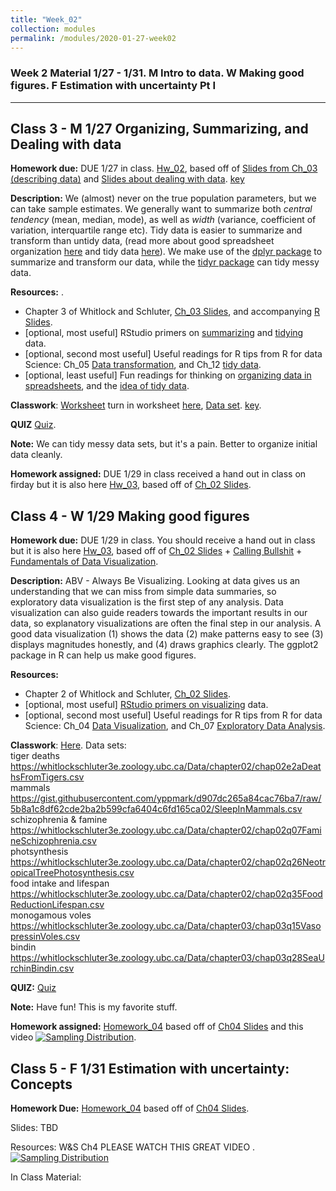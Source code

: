 ```yaml
---
title: "Week_02"
collection: modules
permalink: /modules/2020-01-27-week02
---
```


### Week 2 Material 1/27 - 1/31. M Intro to data. W Making good figures. F Estimation with uncertainty Pt I

<!-- ## Jump to sections on this page

- [Class 3 - M 1/27 Organizing, Summarizing, and Dealing with data.](#class-3)
- [Class 4 - W 1/29 Making good figures](#class-4---w-1/29-making-good-figures)
- [Class 5 - F 1/31 Estimation with uncertainty: Concepts](#class-5-f-1/31-estimation-with-uncertainty:-concepts) -->

---



## Class 3 - M 1/27 Organizing, Summarizing, and Dealing with data

**Homework due:** DUE 1/27 in class. [Hw_02](https://drive.google.com/uc?export=download&id=0Bze1RelLJCQRdUNoYjRxQWVSTGVjMk9oTWhlUXB4NnhQMjdV), based off of [Slides from Ch_03 (describing data)](https://drive.google.com/uc?export=download&id=1Jc2R21KqvKaZjbl3j-V0X89e-Iy-aK87)  and [Slides about dealing with data](https://drive.google.com/uc?export=download&id=1PxsOljXIuhT_iAsUqpuajYPeZnmuUZZP). [key](https://drive.google.com/open?id=1se6yJXClEClMMHP--4EinoKWUvDitlNf)

**Description:** We (almost) never on the true population parameters, but we can take sample estimates. We generally want to summarize both *central tendency* (mean, median, mode), as well as *width* (variance, coefficient of variation, interquartile range etc). Tidy data is easier to summarize and transform than untidy data, (read more about good spreadsheet organization [here](https://www.tandfonline.com/doi/full/10.1080/00031305.2017.1375989) and tidy data [here](https://www.jstatsoft.org/article/view/v059i10/v59i10.pdf)). We make use of the [dplyr package](https://dplyr.tidyverse.org/) to summarize and transform our data, while the [tidyr package](https://tidyr.tidyverse.org/) can tidy messy data.

**Resources:** .
- Chapter 3 of Whitlock and Schluter, [Ch_03 Slides](https://drive.google.com/uc?export=download&id=1Jc2R21KqvKaZjbl3j-V0X89e-Iy-aK87), and accompanying  [R Slides](https://drive.google.com/open?id=1PxsOljXIuhT_iAsUqpuajYPeZnmuUZZP).
- [optional, most useful] RStudio primers on [summarizing](https://rstudio.cloud/learn/primers/2) and [tidying](https://rstudio.cloud/learn/primers/4) data.
- [optional, second most useful] Useful readings for R tips from R for data Science: Ch_05 [Data transformation](https://r4ds.had.co.nz/transform.html), and Ch_12 [tidy data](https://r4ds.had.co.nz/tidy-data.html).
- [optional, least useful] Fun readings for thinking on [organizing data in spreadsheets](https://www.tandfonline.com/doi/full/10.1080/00031305.2017.1375989), and the [idea of tidy data](https://www.jstatsoft.org/article/view/v059i10/v59i10.pdf).



**Classwork**:  [Worksheet](https://drive.google.com/open?id=1qbCkcX0z8lzIX_JpkkyCDo3Tkv1SI8qx) turn in worksheet [here](https://canvas.umn.edu/courses/151855/assignments/996524), [Data set](https://drive.google.com/open?id=1N0X_CiwcXOsPeetRpclHlLjGSHPkT-L2). [key](https://drive.google.com/open?id=1LeAOfuKe4V93bY6FQNp9vSfwaDCjmx9r).


**QUIZ** [Quiz](https://canvas.umn.edu/courses/151855/quizzes/236368).

**Note:** We can tidy messy data sets, but it's a pain. Better to organize initial data cleanly.

**Homework assigned:**  DUE 1/29 in class received a hand out in class on firday but it is also here [Hw_03](https://drive.google.com/uc?export=download&id=1Uc7DwRYj0GYG_yAk3wmuMTCkuQxfnoCD), based off of [Ch_02 Slides](https://drive.google.com/uc?export=download&id=10u34nhPadkPAiTB9wv8NDaeCIYj9NNQW).


## Class 4 - W 1/29 Making good figures

**Homework due:** DUE 1/29 in class. You should receive a hand out in class but it is also here [Hw_03](https://drive.google.com/a/umn.edu/uc?authuser=1&id=0Bze1RelLJCQRLWhVSURRQmZmSlRCbGEwMDQtbFJYelBkeE8w&export=download), based off of [Ch_02 Slides](https://drive.google.com/uc?export=download&id=10u34nhPadkPAiTB9wv8NDaeCIYj9NNQW) + [Calling Bullshit](https://callingbullshit.org/videos.html) + [Fundamentals of Data Visualization](https://serialmentor.com/dataviz/).

**Description:** ABV - Always Be Visualizing. Looking at data gives us an understanding that we can miss from simple data summaries, so exploratory data visualization is the first step of any analysis. Data visualization can also guide readers towards the important results in our data, so explanatory visualizations are often the final step in our analysis. A good data visualization (1) shows the data (2) make patterns easy to see (3) displays magnitudes honestly, and (4) draws graphics clearly. The ggplot2 package in R can help us make good figures.

**Resources:**
- Chapter 2 of Whitlock and Schluter, [Ch_02 Slides](https://drive.google.com/uc?export=download&id=10u34nhPadkPAiTB9wv8NDaeCIYj9NNQW).
- [optional, most useful] [RStudio primers on visualizing](https://rstudio.cloud/learn/primers/3) data.
- [optional, second most useful] Useful readings for R tips from R for data Science: Ch_04 [Data Visualization](https://r4ds.had.co.nz/data-visualisation.html), and Ch_07 [Exploratory Data Analysis](https://r4ds.had.co.nz/exploratory-data-analysis.html).

**Classwork**: [Here](https://drive.google.com/open?id=19MNekjbCk7nSwOkrkbBYgfTqbt8QFtgp). Data sets:   
tiger deaths https://whitlockschluter3e.zoology.ubc.ca/Data/chapter02/chap02e2aDeathsFromTigers.csv          
mammals https://gist.githubusercontent.com/yppmark/d907dc265a84cac76ba7/raw/5b8a1c8df62cde2ba2b599cfa6404c6fd165ca02/SleepInMammals.csv    
schizophrenia & famine https://whitlockschluter3e.zoology.ubc.ca/Data/chapter02/chap02q07FamineSchizophrenia.csv   
photsynthesis https://whitlockschluter3e.zoology.ubc.ca/Data/chapter02/chap02q26NeotropicalTreePhotosynthesis.csv    
food intake and lifespan  https://whitlockschluter3e.zoology.ubc.ca/Data/chapter02/chap02q35FoodReductionLifespan.csv   
monogamous voles  https://whitlockschluter3e.zoology.ubc.ca/Data/chapter03/chap03q15VasopressinVoles.csv     
bindin  https://whitlockschluter3e.zoology.ubc.ca/Data/chapter03/chap03q28SeaUrchinBindin.csv   

**QUIZ:** [Quiz](https://canvas.umn.edu/courses/151855/quizzes/236986)

**Note:** Have fun! This is my favorite stuff.

**Homework assigned:** [Homework_04](https://drive.google.com/open?id=1SAHyKfz1mynziJJAq2YchKEdsfj5Mxb9) based off of [Ch04 Slides](https://drive.google.com/open?id=1ns-MaQcokaFYbswi-czi7Ywp0zk3xi-4) and this video [![Sampling Distribution](http://img.youtube.com/vi/uPX0NBrJfRI/0.jpg)](https://www.youtube.com/watch?v=uPX0NBrJfRI "Sampling Distribution"). 


## Class 5 - F 1/31 Estimation with uncertainty: Concepts

**Homework Due:** [Homework_04](https://drive.google.com/open?id=1SAHyKfz1mynziJJAq2YchKEdsfj5Mxb9) based off of [Ch04 Slides](https://drive.google.com/open?id=1ns-MaQcokaFYbswi-czi7Ywp0zk3xi-4). 

Slides: TBD

Resources: W&S Ch4 PLEASE WATCH THIS GREAT VIDEO . 
[![Sampling Distribution](http://img.youtube.com/vi/uPX0NBrJfRI/0.jpg)](https://www.youtube.com/watch?v=uPX0NBrJfRI "Sampling Distribution")

In Class Material:



